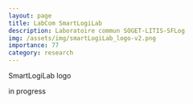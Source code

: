 ```yaml
---
layout: page
title: LabCom SmartLogiLab
description: Laboratoire commun SOGET-LITIS-SFLog
img: /assets/img/smartLogiLab_logo-v2.png
importance: 77
category: research
---
```


<div class="row">
    <div class="col-sm mt-3 mt-md-0">
        <img class="img-fluid rounded z-depth-1" src="{{ '/assets/img/smartLogiLab_logo-v2.png' | relative_url }}" alt="" title="XTerM logo"/>
    </div>
</div>
<div class="caption">
    SmartLogiLab logo
</div>

in progress
